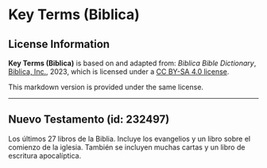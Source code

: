 # Key Terms (Biblica)

## License Information

**Key Terms (Biblica)** is based on and adapted from: _Biblica Bible Dictionary_, [Biblica, Inc.](https://www.biblica.com/), 2023, which is licensed under a [CC BY-SA 4.0 license](https://creativecommons.org/licenses/by-sa/4.0/legalcode.en).

This markdown version is provided under the same license.



--------------------------------

## Nuevo Testamento (id: 232497)

Los últimos 27 libros de la Biblia. Incluye los evangelios y un libro sobre el comienzo de la iglesia. También se incluyen muchas cartas y un libro de escritura apocalíptica.


